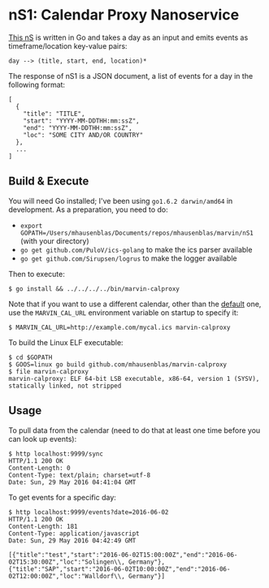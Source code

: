 # nS1: Calendar Proxy Nanoservice

[This nS](../specs/marvin-events.json) is written in Go and takes a day as an input and emits events as timeframe/location key-value pairs:

    day --> (title, start, end, location)*

The response of nS1 is a JSON document, a list of events for a day in the following format:

    [
      {
        "title": "TITLE",
        "start": "YYYY-MM-DDTHH:mm:ssZ",
        "end": "YYYY-MM-DDTHH:mm:ssZ",
        "loc": "SOME CITY AND/OR COUNTRY"
      },
      ...
    ]

## Build & Execute

You will need Go installed; I've been using `go1.6.2 darwin/amd64` in development. As a preparation, you need to do:

- `export GOPATH=/Users/mhausenblas/Documents/repos/mhausenblas/marvin/nS1` (with your directory)
- `go get github.com/PuloV/ics-golang` to make the ics parser available
- `go get github.com/Sirupsen/logrus` to make the logger available

Then to execute:

    $ go install && ../../../../bin/marvin-calproxy

Note that if you want to use a different calendar, other than the [default](https://calendar.google.com/calendar/ical/r5sj91351jcgb0gul5h0tvou7o%40group.calendar.google.com/public/basic.ics) one, use the `MARVIN_CAL_URL` environment variable on startup to specify it:

    $ MARVIN_CAL_URL=http://example.com/mycal.ics marvin-calproxy

To build the Linux ELF executable:

    $ cd $GOPATH
    $ GOOS=linux go build github.com/mhausenblas/marvin-calproxy
    $ file marvin-calproxy
    marvin-calproxy: ELF 64-bit LSB executable, x86-64, version 1 (SYSV), statically linked, not stripped

## Usage

To pull data from the calendar (need to do that at least one time before you can look up events):

    $ http localhost:9999/sync
    HTTP/1.1 200 OK
    Content-Length: 0
    Content-Type: text/plain; charset=utf-8
    Date: Sun, 29 May 2016 04:41:04 GMT

To get events for a specific day:

    $ http localhost:9999/events?date=2016-06-02
    HTTP/1.1 200 OK
    Content-Length: 181
    Content-Type: application/javascript
    Date: Sun, 29 May 2016 04:42:49 GMT
    
    [{"title":"test","start":"2016-06-02T15:00:00Z","end":"2016-06-02T15:30:00Z","loc":"Solingen\\, Germany"},{"title":"SAP","start":"2016-06-02T10:00:00Z","end":"2016-06-02T12:00:00Z","loc":"Walldorf\\, Germany"}]

